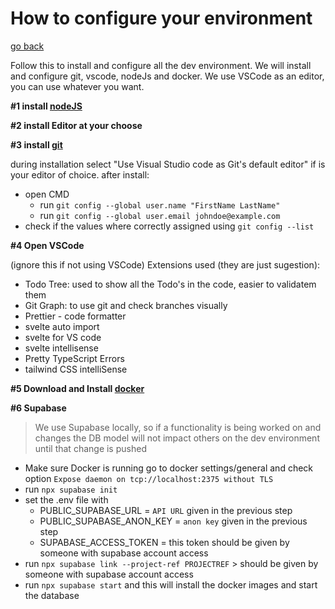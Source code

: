 # How to configure your environment

[go back](../README.md)

Follow this to install and configure all the dev environment.
We will install and configure git, vscode, nodeJs and docker.
We use VSCode as an editor, you can use whatever you want.

**#1 install [nodeJS](https://nodejs.org/en)**

**#2 install Editor at your choose**

**#3 install [git](https://git-scm.com/downloads)**

during installation select "Use Visual Studio code as Git's default editor" if is your editor of choice.
after install:

- open CMD
  - run `git config --global user.name "FirstName LastName"`
  - run `git config --global user.email johndoe@example.com`
- check if the values where correctly assigned using `git config --list`

**#4 Open VSCode**

(ignore this if not using VSCode)
Extensions used (they are just sugestion):

- Todo Tree: used to show all the Todo's in the code, easier to validatem them
- Git Graph: to use git and check branches visually
- Prettier - code formatter
- svelte auto import
- svelte for VS code
- svelte intellisense
- Pretty TypeScript Errors
- tailwind CSS intelliSense

**#5 Download and Install [docker](https://docs.docker.com/desktop/install/windows-install/)**

**#6 Supabase**

> We use Supabase locally, so if a functionality is being worked on and changes the DB model will not impact others on the dev environment until that change is pushed

- Make sure Docker is running
  go to docker settings/general and check option `Expose daemon on tcp://localhost:2375 without TLS`
- run `npx supabase init`
- set the .env file with
  - PUBLIC_SUPABASE_URL = `API URL` given in the previous step
  - PUBLIC_SUPABASE_ANON_KEY = `anon key` given in the previous step
  - SUPABASE_ACCESS_TOKEN = this token should be given by someone with supabase account access
- run `npx supabase link --project-ref PROJECTREF` > should be given by someone with supabase account access
- run `npx supabase start` and this will install the docker images and start the database
